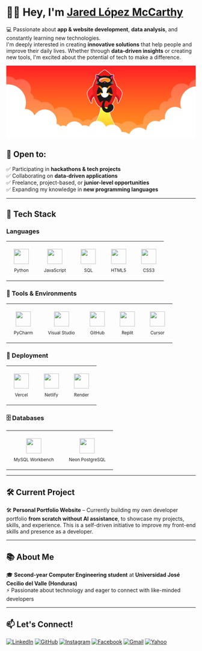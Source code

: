 # 👋🏽 Hey, I'm [Jared López McCarthy](https://github.com/JaredMcCarthy)

💻 Passionate about **app & website development**, **data analysis**, and constantly learning new technologies.  
I'm deeply interested in creating **innovative solutions** that help people and improve their daily lives. Whether through **data-driven insights** or creating new tools, I'm excited about the potential of tech to make a difference.

![Banner](https://raw.githubusercontent.com/JaredMcCarthy/JaredMcCarthy/main/githubbanner.png)
<!-- Asegúrate de subir la imagen a tu repo y nombrarla exactamente "banner.png" -->

## 🌟 Open to:  
✅ Participating in **hackathons & tech projects**  
✅ Collaborating on **data-driven applications**  
✅ Freelance, project-based, or **junior-level opportunities**  
✅ Expanding my knowledge in **new programming languages**

---
<h2>🚀 Tech Stack</h2>

<!-- Languages -->
<h3>Languages</h3>
<div align="left">
  <table style="border-collapse: collapse; border: none;">
    <tr>
      <td align="center" style="padding: 20px; border: none;">
        <img src="https://cdn.jsdelivr.net/gh/devicons/devicon/icons/python/python-original.svg" width="40" height="40"/><br/>
        <sub>Python</sub>
      </td>
      <td align="center" style="padding: 20px; border: none;">
        <img src="https://cdn.jsdelivr.net/gh/devicons/devicon/icons/javascript/javascript-original.svg" width="40" height="40"/><br/>
        <sub>JavaScript</sub>
      </td>
      <td align="center" style="padding: 20px; border: none;">
        <img src="https://cdn.jsdelivr.net/gh/devicons/devicon/icons/mysql/mysql-original.svg" width="40" height="40"/><br/>
        <sub>SQL</sub>
      </td>
      <td align="center" style="padding: 20px; border: none;">
        <img src="https://cdn.jsdelivr.net/gh/devicons/devicon/icons/html5/html5-original.svg" width="40" height="40"/><br/>
        <sub>HTML5</sub>
      </td>
      <td align="center" style="padding: 20px; border: none;">
        <img src="https://cdn.jsdelivr.net/gh/devicons/devicon/icons/css3/css3-original.svg" width="40" height="40"/><br/>
        <sub>CSS3</sub>
      </td>
    </tr>
  </table>
</div>

<!-- Tools & Environments -->
<h3>🧰 Tools & Environments</h3>
<div align="left">
  <table style="border-collapse: collapse; border: none;">
    <tr>
      <td align="center" style="padding: 20px; border: none;">
        <img src="https://cdn.jsdelivr.net/gh/devicons/devicon/icons/pycharm/pycharm-original.svg" width="40" height="40"/><br/>
        <sub>PyCharm</sub>
      </td>
      <td align="center" style="padding: 20px; border: none;">
        <img src="https://cdn.jsdelivr.net/gh/devicons/devicon/icons/visualstudio/visualstudio-plain.svg" width="40" height="40"/><br/>
        <sub>Visual Studio</sub>
      </td>
      <td align="center" style="padding: 20px; border: none;">
        <img src="https://cdn.jsdelivr.net/gh/devicons/devicon/icons/github/github-original.svg" width="40" height="40"/><br/>
        <sub>GitHub</sub>
      </td>
      <td align="center" style="padding: 20px; border: none;">
        <img src="https://cdn.jsdelivr.net/gh/devicons/devicon/icons/replit/replit-original.svg" width="40" height="40"/><br/>
        <sub>Replit</sub>
      </td>
      <td align="center" style="padding: 20px; border: none;">
        <img src="https://github.com/getcursor/cursor/blob/main/apps/desktop/resources/icon.png?raw=true" width="40" height="40"/><br/>
        <sub>Cursor</sub>
      </td>
    </tr>
  </table>
</div>

<!-- Deployment -->
<h3>🚀 Deployment</h3>
<div align="left">
  <table style="border-collapse: collapse; border: none;">
    <tr>
      <td align="center" style="padding: 20px; border: none;">
        <img src="https://cdn.jsdelivr.net/gh/devicons/devicon/icons/vercel/vercel-original.svg" width="40" height="40"/><br/>
        <sub>Vercel</sub>
      </td>
      <td align="center" style="padding: 20px; border: none;">
        <img src="https://cdn.jsdelivr.net/gh/devicons/devicon/icons/netlify/netlify-original.svg" width="40" height="40"/><br/>
        <sub>Netlify</sub>
      </td>
      <td align="center" style="padding: 20px; border: none;">
        <img src="https://cdn.worldvectorlogo.com/logos/render-2.svg" width="40" height="40"/><br/>
        <sub>Render</sub>
      </td>
    </tr>
  </table>
</div>

<!-- Databases -->
<h3>🗄️ Databases</h3>
<div align="left">
  <table style="border-collapse: collapse; border: none;">
    <tr>
      <td align="center" style="padding: 20px; border: none;">
        <img src="https://cdn.jsdelivr.net/gh/devicons/devicon/icons/mysql/mysql-original.svg" width="40" height="40"/><br/>
        <sub>MySQL Workbench</sub>
      </td>
      <td align="center" style="padding: 20px; border: none;">
        <img src="https://cdn.jsdelivr.net/gh/devicons/devicon/icons/postgresql/postgresql-original.svg" width="40" height="40"/><br/>
        <sub>Neon PostgreSQL</sub>
      </td>
    </tr>
  </table>
</div>

---

## 🛠️ Current Project  
🛠️ **Personal Portfolio Website** – Currently building my own developer portfolio **from scratch without AI assistance**, to showcase my projects, skills, and experience. This is a self-driven initiative to improve my front-end skills and presence as a developer.

---

## 📚 About Me  
🎓 **Second-year Computer Engineering student** at **Universidad José Cecilio del Valle (Honduras)**  
⚡ Passionate about technology and eager to connect with like-minded developers  

---

## 📫 Let's Connect!

[![LinkedIn](https://img.shields.io/badge/LinkedIn-%230077B5.svg?style=for-the-badge&logo=linkedin&logoColor=white)](https://www.linkedin.com/in/jared-mccarthy-466386288) 
[![GitHub](https://img.shields.io/badge/GitHub-%23181717.svg?style=for-the-badge&logo=github&logoColor=white)](https://github.com/JaredMcCarthy) 
[![Instagram](https://img.shields.io/badge/Instagram-%23E4405F.svg?style=for-the-badge&logo=instagram&logoColor=white)](https://www.instagram.com/_jaredmccarthy) 
[![Facebook](https://img.shields.io/badge/Facebook-%231877F2.svg?style=for-the-badge&logo=facebook&logoColor=white)](https://www.facebook.com/share/1UKVcHmyu3) 
[![Gmail](https://img.shields.io/badge/Email-%23D14836.svg?style=for-the-badge&logo=gmail&logoColor=white)](mailto:jared.lopezmccarthy05@gmail.com) 
[![Yahoo](https://img.shields.io/badge/Yahoo%20Mail-%2354008B.svg?style=for-the-badge&logo=yahoo&logoColor=white)](mailto:jared.lopezdev@yahoo.com)
